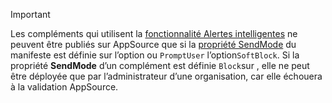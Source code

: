 > [!IMPORTANT]
> Les compléments qui utilisent la [fonctionnalité Alertes intelligentes](../outlook/smart-alerts-onmessagesend-walkthrough.md) ne peuvent être publiés sur AppSource que si la [propriété SendMode](/javascript/api/manifest/launchevent#available-sendmode-options) du manifeste est définie sur l’option ou `PromptUser` l’option`SoftBlock`. Si la propriété **SendMode** d’un complément est définie `Block`sur , elle ne peut être déployée que par l’administrateur d’une organisation, car elle échouera à la validation AppSource.
